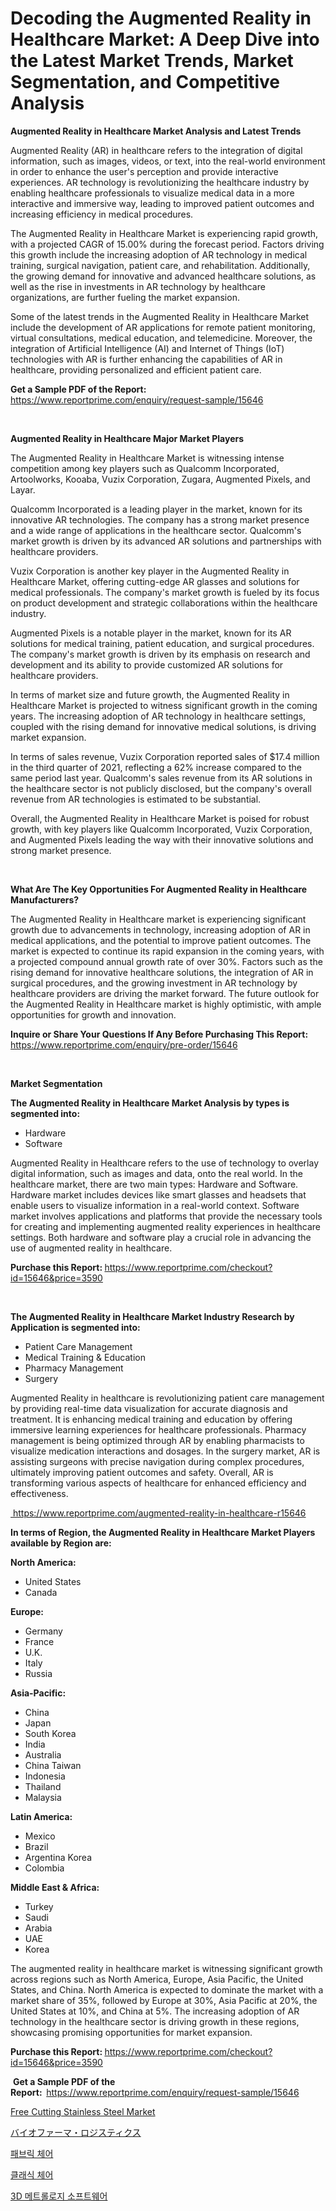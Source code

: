 <p><h1>Decoding the Augmented Reality in Healthcare Market: A Deep Dive into the Latest Market Trends, Market Segmentation, and Competitive Analysis</h1></p><p><strong>Augmented Reality in Healthcare Market Analysis and Latest Trends</strong></p>
<p><p>Augmented Reality (AR) in healthcare refers to the integration of digital information, such as images, videos, or text, into the real-world environment in order to enhance the user's perception and provide interactive experiences. AR technology is revolutionizing the healthcare industry by enabling healthcare professionals to visualize medical data in a more interactive and immersive way, leading to improved patient outcomes and increasing efficiency in medical procedures.</p><p>The Augmented Reality in Healthcare Market is experiencing rapid growth, with a projected CAGR of 15.00% during the forecast period. Factors driving this growth include the increasing adoption of AR technology in medical training, surgical navigation, patient care, and rehabilitation. Additionally, the growing demand for innovative and advanced healthcare solutions, as well as the rise in investments in AR technology by healthcare organizations, are further fueling the market expansion.</p><p>Some of the latest trends in the Augmented Reality in Healthcare Market include the development of AR applications for remote patient monitoring, virtual consultations, medical education, and telemedicine. Moreover, the integration of Artificial Intelligence (AI) and Internet of Things (IoT) technologies with AR is further enhancing the capabilities of AR in healthcare, providing personalized and efficient patient care.</p></p>
<p><strong>Get a Sample PDF of the Report:&nbsp;</strong> <a href="https://www.reportprime.com/enquiry/request-sample/15646">https://www.reportprime.com/enquiry/request-sample/15646</a></p>
<p>&nbsp;</p>
<p><strong>Augmented Reality in Healthcare Major Market Players</strong></p>
<p><p>The Augmented Reality in Healthcare Market is witnessing intense competition among key players such as Qualcomm Incorporated, Artoolworks, Kooaba, Vuzix Corporation, Zugara, Augmented Pixels, and Layar. </p><p>Qualcomm Incorporated is a leading player in the market, known for its innovative AR technologies. The company has a strong market presence and a wide range of applications in the healthcare sector. Qualcomm's market growth is driven by its advanced AR solutions and partnerships with healthcare providers.</p><p>Vuzix Corporation is another key player in the Augmented Reality in Healthcare Market, offering cutting-edge AR glasses and solutions for medical professionals. The company's market growth is fueled by its focus on product development and strategic collaborations within the healthcare industry.</p><p>Augmented Pixels is a notable player in the market, known for its AR solutions for medical training, patient education, and surgical procedures. The company's market growth is driven by its emphasis on research and development and its ability to provide customized AR solutions for healthcare providers.</p><p>In terms of market size and future growth, the Augmented Reality in Healthcare Market is projected to witness significant growth in the coming years. The increasing adoption of AR technology in healthcare settings, coupled with the rising demand for innovative medical solutions, is driving market expansion.</p><p>In terms of sales revenue, Vuzix Corporation reported sales of $17.4 million in the third quarter of 2021, reflecting a 62% increase compared to the same period last year. Qualcomm's sales revenue from its AR solutions in the healthcare sector is not publicly disclosed, but the company's overall revenue from AR technologies is estimated to be substantial.</p><p>Overall, the Augmented Reality in Healthcare Market is poised for robust growth, with key players like Qualcomm Incorporated, Vuzix Corporation, and Augmented Pixels leading the way with their innovative solutions and strong market presence.</p></p>
<p>&nbsp;</p>
<p><strong>What Are The Key Opportunities For Augmented Reality in Healthcare Manufacturers?</strong></p>
<p><p>The Augmented Reality in Healthcare market is experiencing significant growth due to advancements in technology, increasing adoption of AR in medical applications, and the potential to improve patient outcomes. The market is expected to continue its rapid expansion in the coming years, with a projected compound annual growth rate of over 30%. Factors such as the rising demand for innovative healthcare solutions, the integration of AR in surgical procedures, and the growing investment in AR technology by healthcare providers are driving the market forward. The future outlook for the Augmented Reality in Healthcare market is highly optimistic, with ample opportunities for growth and innovation.</p></p>
<p><strong>Inquire or Share Your Questions If Any Before Purchasing This Report:</strong> <a href="https://www.reportprime.com/enquiry/pre-order/15646">https://www.reportprime.com/enquiry/pre-order/15646</a></p>
<p>&nbsp;</p>
<p><strong>Market Segmentation</strong></p>
<p><strong>The Augmented Reality in Healthcare Market Analysis by types is segmented into:</strong></p>
<p><ul><li>Hardware</li><li>Software</li></ul></p>
<p><p>Augmented Reality in Healthcare refers to the use of technology to overlay digital information, such as images and data, onto the real world. In the healthcare market, there are two main types: Hardware and Software. Hardware market includes devices like smart glasses and headsets that enable users to visualize information in a real-world context. Software market involves applications and platforms that provide the necessary tools for creating and implementing augmented reality experiences in healthcare settings. Both hardware and software play a crucial role in advancing the use of augmented reality in healthcare.</p></p>
<p><strong>Purchase this Report:&nbsp;</strong><a href="https://www.reportprime.com/checkout?id=15646&price=3590">https://www.reportprime.com/checkout?id=15646&price=3590</a></p>
<p>&nbsp;</p>
<p><strong>The Augmented Reality in Healthcare Market Industry Research by Application is segmented into:</strong></p>
<p><ul><li>Patient Care Management</li><li>Medical Training & Education</li><li>Pharmacy Management</li><li>Surgery</li></ul></p>
<p><p>Augmented Reality in healthcare is revolutionizing patient care management by providing real-time data visualization for accurate diagnosis and treatment. It is enhancing medical training and education by offering immersive learning experiences for healthcare professionals. Pharmacy management is being optimized through AR by enabling pharmacists to visualize medication interactions and dosages. In the surgery market, AR is assisting surgeons with precise navigation during complex procedures, ultimately improving patient outcomes and safety. Overall, AR is transforming various aspects of healthcare for enhanced efficiency and effectiveness.</p></p>
<p><a href="https://www.reportprime.com/augmented-reality-in-healthcare-r15646">&nbsp;https://www.reportprime.com/augmented-reality-in-healthcare-r15646</a></p>
<p><strong>In terms of Region, the Augmented Reality in Healthcare Market Players available by Region are:</strong></p>
<p>
    <p> <strong> North America: </strong>
        <ul>
            <li>United States</li>
            <li>Canada</li>
        </ul>
        </p> 
    <p> <strong> Europe: </strong>
        <ul>
            <li>Germany</li>
            <li>France</li>
            <li>U.K.</li>
            <li>Italy</li>
            <li>Russia</li>
        </ul>
        </p> 
    <p> <strong> Asia-Pacific: </strong>
        <ul>
            <li>China</li>
            <li>Japan</li>
            <li>South Korea</li>
            <li>India</li>
            <li>Australia</li>
            <li>China Taiwan</li>
            <li>Indonesia</li>
            <li>Thailand</li>
            <li>Malaysia</li>
        </ul>
        </p> 
    <p> <strong> Latin America: </strong>
        <ul>
            <li>Mexico</li>
            <li>Brazil</li>
            <li>Argentina Korea</li>
            <li>Colombia</li>
        </ul>
        </p> 
    <p> <strong> Middle East & Africa: </strong>
        <ul>
            <li>Turkey</li>
            <li>Saudi</li>
            <li>Arabia</li>
            <li>UAE</li>
            <li>Korea</li>
        </ul>
    </p>
    </p>
<p><p>The augmented reality in healthcare market is witnessing significant growth across regions such as North America, Europe, Asia Pacific, the United States, and China. North America is expected to dominate the market with a market share of 35%, followed by Europe at 30%, Asia Pacific at 20%, the United States at 10%, and China at 5%. The increasing adoption of AR technology in the healthcare sector is driving growth in these regions, showcasing promising opportunities for market expansion.</p></p>
<p><strong>Purchase this Report: </strong><a href="https://www.reportprime.com/checkout?id=15646&price=3590">https://www.reportprime.com/checkout?id=15646&price=3590</a></p>
<p>&nbsp;<strong>Get a Sample PDF of the Report:&nbsp;&nbsp;</strong><a href="https://www.reportprime.com/enquiry/request-sample/15646">https://www.reportprime.com/enquiry/request-sample/15646</a></p>
<p><strong></strong></p>
<p><p><a href="https://www.linkedin.com/pulse/free-cutting-stainless-steel-market-share-evolution-growth-trends-xwnuf?trackingId=q9o57skhafK3oolY0R3nMQ%3D%3D">Free Cutting Stainless Steel Market</a></p><p><a href="https://medium.com/@urinalisis45667/%E3%83%90%E3%82%A4%E3%82%AA%E3%83%95%E3%82%A1%E3%83%BC%E3%83%9E%E3%83%AD%E3%82%B8%E3%82%B9%E3%83%86%E3%82%A3%E3%82%AF%E3%82%B9%E5%B8%82%E5%A0%B4%E3%81%AE%E8%A6%8F%E6%A8%A1%E3%81%A8%E5%B8%82%E5%A0%B4%E5%8B%95%E5%90%91-%E5%AE%8C%E5%85%A8%E3%81%AA%E7%94%A3%E6%A5%AD%E6%A6%82%E8%A6%81-2024%E5%B9%B4%E3%81%8B%E3%82%892031%E5%B9%B4%E3%81%BE%E3%81%A7-baf50f999998">バイオファーマ・ロジスティクス</a></p><p><a href="https://github.com/vsckjg50460/Market-Research-Report-List-2/blob/main/378657476278.md">패브릭 체어</a></p><p><a href="https://github.com/GabrielBlanda5656/Market-Research-Report-List-1/blob/main/406629876279.md">클래식 체어</a></p><p><a href="https://medium.com/@isariontaru/3d-%EB%A9%94%ED%8A%B8%EB%A1%9C%EC%A7%80-%EC%86%8C%ED%94%84%ED%8A%B8%EC%9B%A8%EC%96%B4-%EC%8B%9C%EC%9E%A5-%EA%B7%9C%EB%AA%A8-%EB%B0%8F-%EC%8B%9C%EC%9E%A5-%EB%8F%99%ED%96%A5-%EC%82%B0%EC%97%85-%EA%B0%9C%EC%9A%94-2024%EC%97%90%EC%84%9C-2031%EA%B9%8C%EC%A7%80-0c746e61472d">3D 메트롤로지 소프트웨어</a></p></p>
